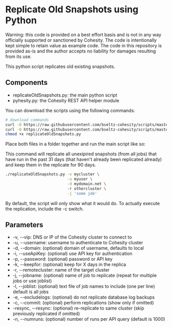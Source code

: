 # Replicate Old Snapshots using Python

Warning: this code is provided on a best effort basis and is not in any way officially supported or sanctioned by Cohesity. The code is intentionally kept simple to retain value as example code. The code in this repository is provided as-is and the author accepts no liability for damages resulting from its use.

This python script replicates old existing snapshots.

## Components

* replicateOldSnapshots.py: the main python script
* pyhesity.py: the Cohesity REST API helper module

You can download the scripts using the following commands:

```bash
# download commands
curl -O https://raw.githubusercontent.com/bseltz-cohesity/scripts/master/python/replicateOldSnapshots/replicateOldSnapshots.py
curl -O https://raw.githubusercontent.com/bseltz-cohesity/scripts/master/python/pyhesity.py
chmod +x replicateOldSnapshots.py

```

Place both files in a folder together and run the main script like so:

This command will replicate all unexipired snapshots (from all jobs) that have run in the past 31 days (that haven't already been replicated already) and keep them in the replicate for 90 days.

```bash
./replicateOldSnapshots.py -v mycluster \
                           -u myuser \
                           -d mydomain.net \ 
                           -r othercluster \
                           -j 'some job'
```

By default, the script will only show what it would do. To actually execute the replication, include the -c switch.

## Parameters

* -v, --vip: DNS or IP of the Cohesity cluster to connect to
* -u, --username: username to authenticate to Cohesity cluster
* -d, --domain: (optional) domain of username, defaults to local
* -i, --useApiKey: (optional) use API key for authentication
* -p, --password: (optional) password or API key
* -k, --keepfor: (optional) keep for X days in the replica
* -r, --remotecluster: name of the target cluster
* -j, --jobname: (optional) name of job to replicate (repeat for multiple jobs or use joblist)
* -l, --joblist: (optional) text file of job names to include (one per line) default is all jobs
* -e, --excludelogs: (optional) do not replicate database log backups
* -c, --commit: (optional) perform replications (show only if omitted)
* -resync, --resync: (optional) re-replicate to same cluster (skip previously replicated if omitted)
* -n, --numruns: (optional) number of runs per API query (default is 1000)
